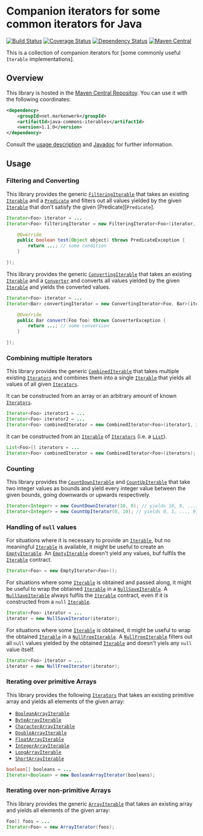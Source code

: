 # Companion iterators for some common iterators for Java

[![Build Status](https://travis-ci.org/markenwerk/java-commons-iterables.svg?branch=master)](https://travis-ci.org/markenwerk/java-commons-iterables)
[![Coverage Status](https://coveralls.io/repos/markenwerk/java-commons-iterables/badge.svg?branch=master&service=github)](https://coveralls.io/github/markenwerk/java-commons-iterables?branch=master)
[![Dependency Status](https://www.versioneye.com/user/projects/56323f1636d0ab0016001bc4/badge.svg)](https://www.versioneye.com/user/projects/56323f1636d0ab0016001bc4)
[![Maven Central](https://maven-badges.herokuapp.com/maven-central/net.markenwerk/java-commons-iterables/badge.svg)](https://maven-badges.herokuapp.com/maven-central/net.markenwerk/java-commons-iterables)

This is a collection of companion iterators for [some commonly useful `Iterable` implementations].

## Overview

This library is hosted in the [Maven Central Repositoy](http://search.maven.org/#artifactdetails|net.markenwerk|java-commons-iterables|1.1.0|jar). You can use it with the following coordinates:

```xml
<dependency>
	<groupId>net.markenwerk</groupId>
	<artifactId>java-commons-iterables</artifactId>
	<version>1.1.0</version>
</dependency>
```

Consult the [usage description](#usage) and [Javadoc](http://markenwerk.github.io/java-commons-iterables/javadoc/1.1.0/index.html) for further information.

## Usage

### Filtering and Converting

This library provides the generic [`FilteringIterable`][FilteringIterable] that takes an existing [`Iterable`][Iterable] and a [`Predicate`][Predicate] and filters out all values yielded by the given [`Iterable`][Iterable] that don't satisfy the given [Predicate][`Predicate`].

```java
Iterator<Foo> iterator = ...
Iterator<Foo> filteringIterator = new FilteringIterator<Foo>(iterator, new Predicate<Foo>(){

	@Override
	public boolean test(Object object) throws PredicateException {
		return ...; // some condition
	}

});
```

This library provides the generic [`ConvertingIterable`][ConvertingIterable] that takes an existing [`Iterable`][Iterable] and a [`Converter`][Converter] and converts all values yielded by the given [`Iterable`][Iterable] and yields the converted values. 

```java
Iterator<Foo> iterator = ...
Iterator<Bar> convertingIterator = new ConvertingIterator<Foo, Bar>(iterator, new Converter<Foo, Bar>(){

	@Override
	public Bar convert(Foo foo) throws ConverterException {
		return ...; // some conversion
	}

});
```

### Combining multiple Iterators

This library provides the generic [`CombinedIterable`][CombinedIterable] that takes multiple existing [`Iterators`][Iterable] and combines them into a single [`Iterable`][Iterable] that yields all values of all given [`Iterators`][Iterable].

It can be constructed from an array or an arbitrary amount of known [`Iterators`][Iterable].

```java
Iterator<Foo> iterator1 = ...
Iterator<Foo> iterator2 = ...
Iterator<Foo> combinedIterator = new CombinedIterator<Foo>(iterator1, iterator2);
```

It can be constructed from an [`Iterable`][Iterable] of [`Iterators`][Iterable] (i.e. a [`List`][List]).

```java
List<Foo>[] iterators = ...
Iterator<Foo> combinedIterator = new CombinedIterator<Foo>(iterators);
```

### Counting

This library provides the [`CountDownIterable`][CountDownIterable] and [`CountUpIterable`][CountUpIterable] that take two integer values as bounds and yield every integer value between the given bounds, going downwards or upwards respectively.

```java
Iterator<Integer> = new CountDownIterator(10, 0); // yields 10, 9, ..., 1, 0
Iterator<Integer> = new CountUpIterator(0, 10); // yields 0, 1, ..., 9, 10
```

### Handling of `null` values

For situations where it is necessary to provide an [`Iterable`][Iterable], but no meaningful [`Iterable`][Iterable] is available, it might be useful to create an [`EmptyIterable`][EmptyIterable]. An [`EmptyIterable`][EmptyIterable] doesn't yield any values, buf fulfils the [`Iterable`][Iterable] contract.

```java
Iterator<Foo> = new EmptyIterator<Foo>();
```

For situations where some [`Iterable`][Iterable] is obtained and passed along, it might be useful to wrap the obtained [`Iterable`][Iterable] in a [`NullSaveIterable`][NullSaveIterable]. A [`NullSaveIterable`][NullSaveIterable] always fulfils the [`Iterable`][Iterable] contract, even if it is constructed from a `null` [`Iterable`][Iterable].

```java
Iterator<Foo> iterator = ...
iterator = new NullSaveIterator(iterator);
```

For situations where some [`Iterable`][Iterable] is obtained, it might be useful to wrap the obtained [`Iterable`][Iterable] in a [`NullFreeIterable`][NullFreeIterable]. A [`NullFreeIterable`][NullFreeIterable] filters out all `null` values yielded by the obtained [`Iterable`][Iterable] and doesn't yiels any `null` value itself.

```java
Iterator<Foo> iterator = ...
iterator = new NullFreeIterator(iterator);
```

### Iterating over primitive Arrays

This library provides the following [`Iterators`][Iterable] that takes an existing primitive array and yields all elements of the given array:

- [`BooleanArrayIterable`][BooleanArrayIterable]
- [`ByteArrayIterable`][ByteArrayIterable]
- [`CharacterArrayIterable`][CharacterArrayIterable]
- [`DoubleArrayIterable`][DoubleArrayIterable]
- [`FloatArrayIterable`][FloatArrayIterable]
- [`IntegerArrayIterable`][IntegerArrayIterable]
- [`LongArrayIterable`][LongArrayIterable]
- [`ShortArrayIterable`][ShortArrayIterable]

```java
boolean[] booleans = ...
Iterator<Boolean> = new BooleanArrayIterator(booleans);
```

### Iterating over non-primitive Arrays

This library provides the generic [`ArrayIterable`][ArrayIterable] that takes an existing array and yields all elements of the given array:

```java
Foo[] foos = ...
Iterator<Foo> = new ArrayIterator(foos);
```


[ArrayIterable]: http://markenwerk.github.io/java-commons-iterables/javadoc/1.1.0/index.html?net/markenwerk/commons/iterables/ArrayIterable.html
[BooleanArrayIterable]: http://markenwerk.github.io/java-commons-iterables/javadoc/1.1.0/index.html?net/markenwerk/commons/iterables/BooleanArrayIterable.html
[ByteArrayIterable]: http://markenwerk.github.io/java-commons-iterables/javadoc/1.1.0/index.html?net/markenwerk/commons/iterables/ByteArrayIterable.html
[CharacterArrayIterable]: http://markenwerk.github.io/java-commons-iterables/javadoc/1.1.0/index.html?net/markenwerk/commons/iterables/CharacterArrayIterable.html
[CombinedIterable]: http://markenwerk.github.io/java-commons-iterables/javadoc/1.1.0/index.html?net/markenwerk/commons/iterables/CombinedIterable.html
[ConvertingIterable]: http://markenwerk.github.io/java-commons-iterables/javadoc/1.1.0/index.html?net/markenwerk/commons/iterables/ConvertingIterable.html
[CountDownIterable]: http://markenwerk.github.io/java-commons-iterables/javadoc/1.1.0/index.html?net/markenwerk/commons/iterables/CountDownIterable.html
[CountUpIterable]: http://markenwerk.github.io/java-commons-iterables/javadoc/1.1.0/index.html?net/markenwerk/commons/iterables/CountUpIterable.html
[DoubleArrayIterable]: http://markenwerk.github.io/java-commons-iterables/javadoc/1.1.0/index.html?net/markenwerk/commons/iterables/DoubleArrayIterable.html
[EmptyIterable]: http://markenwerk.github.io/java-commons-iterables/javadoc/1.1.0/index.html?net/markenwerk/commons/iterables/EmptyIterable.html
[FilteringIterable]: http://markenwerk.github.io/java-commons-iterables/javadoc/1.1.0/index.html?net/markenwerk/commons/iterables/FilteringIterable.html
[FloatArrayIterable]: http://markenwerk.github.io/java-commons-iterables/javadoc/1.1.0/index.html?net/markenwerk/commons/iterables/FloatArrayIterable.html
[IntegerArrayIterable]: http://markenwerk.github.io/java-commons-iterables/javadoc/1.1.0/index.html?net/markenwerk/commons/iterables/IntegerArrayIterable.html
[LongArrayIterable]: http://markenwerk.github.io/java-commons-iterables/javadoc/1.1.0/index.html?net/markenwerk/commons/iterables/LongArrayIterable.html
[NullFreeIterable]: http://markenwerk.github.io/java-commons-iterables/javadoc/1.1.0/index.html?net/markenwerk/commons/iterables/NullFreeIterable.html
[NullSaveIterable]: http://markenwerk.github.io/java-commons-iterables/javadoc/1.1.0/index.html?net/markenwerk/commons/iterables/NullSaveIterable.html
[ShortArrayIterable]: http://markenwerk.github.io/java-commons-iterables/javadoc/1.1.0/index.html?net/markenwerk/commons/iterables/ShortArrayIterable.html

[Converter]: http://markenwerk.github.io/java-commons-interfaces/javadoc/1.1.0/index.html?net/markenwerk/commons/interfaces/Converter.html
[Predicate]: http://markenwerk.github.io/java-commons-interfaces/javadoc/1.1.0/index.html?net/markenwerk/commons/interfaces/Predicate.html

[Iterable]: http://docs.oracle.com/javase/6/docs/api/index.html?java/lang/Iterable.html
[Iterator]: http://docs.oracle.com/javase/6/docs/api/index.html?java/util/Iterator.html
[List]: http://docs.oracle.com/javase/6/docs/api/index.html?java/util/List.html
